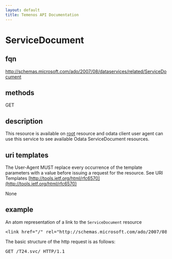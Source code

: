 ```yaml
---
layout: default
title: Temenos API Documentation
---
```


# ServiceDocument

## fqn
http://schemas.microsoft.com/ado/2007/08/dataservices/related/ServiceDocument

## methods
GET

## description
This resource is available on [root](root) resource and odata client user agent can use this service to see available Odata ServiceDocument resources.

## uri templates
The User-Agent MUST replace every occurrence of the template parameters with a value before issuing a request for the resource.  See URI Templates [http://tools.ietf.org/html/rfc6570](http://tools.ietf.org/html/rfc6570)

None

## example
An atom representation of a link to the `ServiceDocument` resource
<pre>
&lt;link href="/" rel="http://schemas.microsoft.com/ado/2007/08/dataservices/related/ServiceDocument" type="application/atom+xml;type=entry" title="ServiceDocument"&gt;&lt;/link&gt;
</pre>

The basic structure of the http request is as follows:
<pre>
GET /T24.svc/ HTTP/1.1
</pre> 